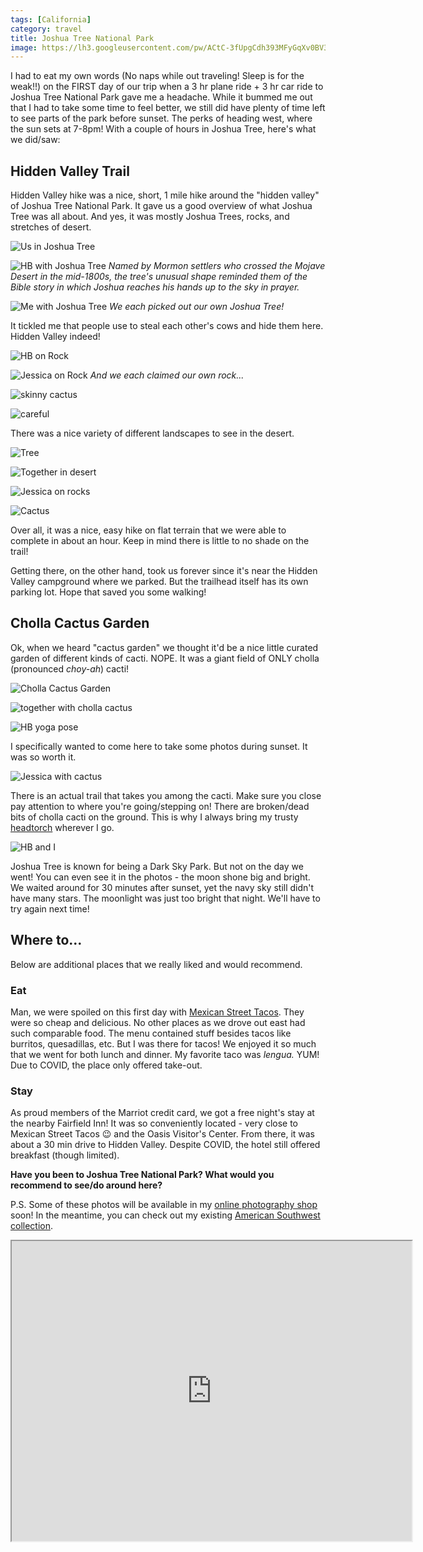 ```yaml
---
tags: [California]
category: travel
title: Joshua Tree National Park
image: https://lh3.googleusercontent.com/pw/ACtC-3fUpgCdh393MFyGqXv0BV3svwrujrsNxJRyUgFAtV5PqBLWsdYGY9Iecy7U9pGJ-qKbdqZGWAjddOePp1raxA3GZce0PpHX1HsGnLp3LmEGzIjuXNa-wUBGIEiY922_Z86bn1m-any2Q69ukaX3k_XdLQ=w1000-h667-no?authuser=0
---
```


I had to eat my own words (No naps while out traveling! Sleep is for the weak!!) on the FIRST day of our trip when a 3 hr plane ride + 3 hr car ride to Joshua Tree National Park gave me a headache. While it bummed me out that I had to take some time to feel better, we still did have plenty of time left to see parts of the park before sunset. The perks of heading west, where the sun sets at 7-8pm! With a couple of hours in Joshua Tree, here's what we did/saw:

## Hidden Valley Trail
Hidden Valley hike was a nice, short, 1 mile hike around the "hidden valley" of Joshua Tree National Park. It gave us a good overview of what Joshua Tree was all about. And yes, it was mostly Joshua Trees, rocks, and stretches of desert.

![Us in Joshua Tree](https://lh3.googleusercontent.com/pw/ACtC-3cIkhHUGIfp1xBN--MDHIu4N8oAM1mWxvq3R853AqU9TtpKMcnK2WWpVCd1j9vXWUFfRJRBPfhZT3FkV27Eos21tqMWjjQ1PW2_dc9iN1q0y5NBCWOaskmjfPB6yP3dHf1OmbihB6DbVKEr6-7KawcWDQ=w1000-h667-no?authuser=0)

![HB with Joshua Tree](https://lh3.googleusercontent.com/pw/ACtC-3fNyT0mQzaHtq1ABkEa0Ft7zErzaRvsuneeW4W-UaCiNDzqBoq_yX7Fbo0JNDG-3EixvkukLXxqSPqSzcmxnuIPESV1yHSlufwbROCBd564e9QLdEsuaLs9QxwE_6Gk8Em52EDaynq18QSMv9i-hWuUfQ=w1000-h667-no?authuser=0)
*Named by Mormon settlers who crossed the Mojave Desert in the mid-1800s, the tree's unusual shape reminded them of the Bible story in which Joshua reaches his hands up to the sky in prayer.*

![Me with Joshua Tree](https://lh3.googleusercontent.com/pw/ACtC-3cxE7jf-pSRd7wotv2f_dn79v8mLe_hRSnyk3GNj4gXmiKXlsvSj1Oo62_WwfqZnv1RH3Lu8OE9oAC9DVJ6ylsSCjK51Rl9YXl6OAfRrndTAaGF6Qt2tRNYTEuRp3KrlqL-6mU1GccURgj62QghrIGxvA=w1000-h667-no?authuser=0)
*We each picked out our own Joshua Tree!*

It tickled me that people use to steal each other's cows and hide them here. Hidden Valley indeed!

![HB on Rock](https://lh3.googleusercontent.com/pw/ACtC-3eeWXUHYqsIrmb2wHHBIYzvuEQ24Nl5H3r7y2igwuUkEdrQU-A4uPyUdhXfgWZLjw60B7dr6hJZURxRTjVLy7U87h05_S1yKE-IWwxacIEveyQAGgSEA1OtF2lfj52llKwQd1r7qK7ypwGHce2QggJuEg=w1000-h667-no?authuser=0)

![Jessica on Rock](https://lh3.googleusercontent.com/pw/ACtC-3cCPbRx_UvoZo2LE1ohGW5ZYvBwm3yWoyajb_utGZSpxKe0UuGuUTFZ_UC0bN9rHqtQav4qA82Mk-3eXr4SlpumIkSc0Ufvj_2UK42MaHoJ6r6MzmOLKTLxxbYjHX3al7m1VGxJVPE0DuxMSuSf_lrv_A=w1000-h667-no?authuser=0)
*And we each claimed our own rock...*

![skinny cactus](https://lh3.googleusercontent.com/pw/ACtC-3c-l1PSepJ42qY1eKeDEl65YCdxi-v5EOZIIXZ9xysnuKLwe8E8pg3lgvrdK5eFtgUNRgeO_5jU51F_S1EzZXHdciXgWXcUgi2GkiaKHP_cYsBPh09GY7ZFThzMw_gNs10Ic2xJrcfg-YR-d7p7pjzXAw=w1000-h667-no?authuser=0)

![careful](https://lh3.googleusercontent.com/pw/ACtC-3fpRVjPVqq32pMvhXmTEP8vxSOGWB3G-DUsyNpW_bYaFNd5-NARwc3NL9sr60wMtx0d0djpmKh1m7tuLQ-t4xKaRC9up5nuzkH7Ud4hEhjwxsS2t8SBO1vODMZyCkBrpOznxgRAzjPzpGW06RuEmBNbMQ=w1000-h667-no?authuser=0)

There was a nice variety of different landscapes to see in the desert.

![Tree](https://lh3.googleusercontent.com/pw/ACtC-3eLxH81kIZynaj9e2NyJMna27fwiJJ16KlmM_DK7QZMcdj3h0O-wM6wmIXG8VFvyAmBECrRLSbQufnHbGYJTl9T704n7HjbWNFF-brn1OhSNS_T25g9ur300OsR62qCfayHQ5-inUMomdsjLT_TdLYcpA=w1000-h667-no?authuser=0)

![Together in desert](https://lh3.googleusercontent.com/pw/ACtC-3f6nf-ZII91WDvLKzlHoRjCKtF6gU0VFTeiqSYNFCm8ABss6UskJaR6EGz6T94arsXfjsgZpHxSs1MjpWjA05HhVEsA-od-jnSnaM4FHIEEuP3TQPfwf_9TQgbpEVoCLJESQ2zwt_OSZcT3Xt3shQyvWw=w1000-h667-no?authuser=0)

![Jessica on rocks](https://lh3.googleusercontent.com/pw/ACtC-3cA8fz6BXILcLfCxQUPkrHYRHsL1xHAgZvRu2pI7oHIFvz4eCFlfZihTmrhtqzLo3FX7fAYnoPDJ-CQCezh1yfg4LGuafpYcU9Q6pKa4_iqHla4JeJaE1VkvOZG-eYg3RF88UliFwiuTwJ73VVCocsTyg=w1000-h667-no?authuser=0)

![Cactus](https://lh3.googleusercontent.com/pw/ACtC-3cY3YsoR7bN5aOazRfk1Oi8nmvCousN5bg1cq3fJWVwidcG6GR_8rksnGoSeluXekPwcrdVFFjACOkXEVLW3zByrEwvyLQitdM4oD20AXqNIg4D4MegVUI2juqL5NvwACbScKREeflK3fNn4DJdond6dg=w1000-h667-no?authuser=0)

Over all, it was a nice, easy hike on flat terrain that we were able to complete in about an hour. Keep in mind there is little to no shade on the trail!

Getting there, on the other hand, took us forever since it's near the Hidden Valley campground where we parked. But the trailhead itself has its own parking lot. Hope that saved you some walking!

## Cholla Cactus Garden

Ok, when we heard "cactus garden" we thought it'd be a nice little curated garden of different kinds of cacti. NOPE. It was a giant field of ONLY cholla (pronounced *choy-ah*) cacti!

![Cholla Cactus Garden](https://lh3.googleusercontent.com/pw/ACtC-3ctLet0zicCPlfRdxQzeoVjp0FlLrvoeMs-JyTayhFvIcDYgdZxF2v6VYRnp5Z7iOjUZwIXT2f3jTsmp6T8nYiMyanSvF5TiBFgUuByUEZdlFhoIqI4EvcI9-fHdVGUDr7vHnQiWI7z9UlI2oTWEqvZgw=w1000-h667-no?authuser=0)

![together with cholla cactus](https://lh3.googleusercontent.com/pw/ACtC-3eRfW9Lvmu3iq7CasGJTWf3a5Mn5U9CUMlRNxow7_rBNb2IaPtZ3Sg1R-u4nVMdChKYnPX-sPLprAwbyixXue_l2Juq4-IIpQPWeICf3mJJWdnrnaVYyAkcUwD5omhYw2ikgRi-hyjG6G6QW8ub2Iip-A=w1000-h667-no?authuser=0)

![HB yoga pose](https://lh3.googleusercontent.com/pw/ACtC-3fqSY5KP-WyxuoSYXb2NQVPXpzks3MA41QGhnwq1UIJrYJkxbP5L4XI4tAWiquerwBsWOa27SGtCT-r8_BGgnNVLx3XnAEkLbLdEmJxs-zs9DIhU9gUYaXfCgJMRLoxs7xcmPjObngvgExg8l4ZjkiPzA=w1000-h667-no?authuser=0)

I specifically wanted to come here to take some photos during sunset. It was so worth it.

![Jessica with cactus](https://lh3.googleusercontent.com/pw/ACtC-3ewsmhF0L3_4V9i8ZpTXy-QFKyfDW-XthNn2hQWbrWQ5pCAl3nS41DrVIkFFcKk9UhbG5dA5qbYNBs_r4MfgiYy2XzscE7OJ5pVxawOhpsUKfQRoNJ1TYwTwukC7k7454vg6I1fOM-3yaDjUMgBrMcDJQ=w666-h888-no?authuser=0)

There is an actual trail that takes you among the cacti. Make sure you close pay attention to where you're going/stepping on! There are broken/dead bits of cholla cacti on the ground. This is why I always bring my trusty [headtorch](https://amzn.to/3mrYpTj) wherever I go.

![HB and I](https://lh3.googleusercontent.com/pw/ACtC-3e9mw8JbmbW2qvJlVK69g3cvgaCNvcNMsh93OmhCf0c_uzOXnIexTMC2UgX8iT-6cdWApeTBOePNG1RrDQ9ZZ7Lwad6vZQVPZxCgsLgXaAh9B_tkTmcMo8oSZtk0xAb6bjf9zcQKMHyH-p4dsO_g41OmQ=w1000-h667-no?authuser=0)

Joshua Tree is known for being a Dark Sky Park. But not on the day we went! You can even see it in the photos - the moon shone big and bright. We waited around for 30 minutes after sunset, yet the navy sky still didn't have many stars. The moonlight was just too bright that night. We'll have to try again next time!

## Where to...
Below are additional places that we really liked and would recommend.

### Eat
Man, we were spoiled on this first day with [Mexican Street Tacos](https://www.yelp.com/biz/mexican-street-tacos-twentynine-palms-2). They were so cheap and delicious. No other places as we drove out east had such comparable food. The menu contained stuff besides tacos like burritos, quesadillas, etc. But I was there for tacos! We enjoyed it so much that we went for both lunch and dinner. My favorite taco was *lengua.* YUM! Due to COVID, the place only offered take-out.

### Stay
As proud members of the Marriot credit card, we got a free night's stay at the nearby Fairfield Inn! It was so conveniently located - very close to Mexican Street Tacos :wink: and the Oasis Visitor's Center. From there, it was about a 30 min drive to Hidden Valley. Despite COVID, the hotel still offered breakfast (though limited).

**Have you been to Joshua Tree National Park? What would you recommend to see/do around here?**

P.S. Some of these photos will be available in my [online photography shop](https://society6.com/jessicapei) soon! In the meantime, you can check out my existing [American Southwest collection](https://society6.com/jessicapei/collection/american-southwest).

<iframe src="https://www.google.com/maps/d/embed?mid=1pBnQgGR2OYXOcKQY0gtwnu42EdOSrkNU" width="640" height="480"></iframe>
